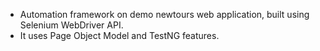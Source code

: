 - Automation framework on demo newtours web application, built using Selenium WebDriver API.
- It uses Page Object Model and TestNG features.
